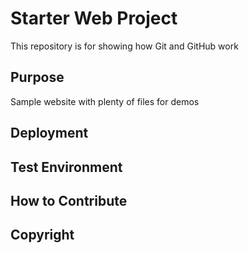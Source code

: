 # Starter Web Project

This repository is for showing how Git and GitHub work

## Purpose

Sample website with plenty of files for demos

## Deployment

## Test Environment

## How to Contribute

## Copyright

